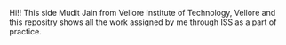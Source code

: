 Hi!! This side Mudit Jain from Vellore Institute of Technology, Vellore and this repositry shows all the work assigned by me through ISS as a part of practice.
